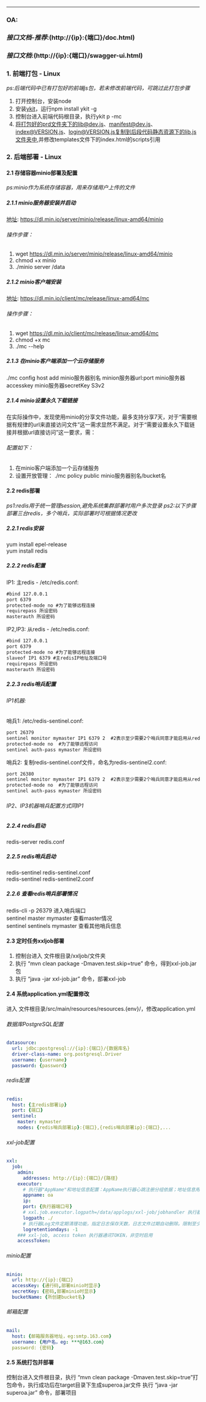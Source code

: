 --------------------------------------------------------------------------------
### **OA**:
### *接口文档-推荐*:(http://{ip}:{端口}/doc.html)
### *接口文档*:(http://{ip}:{端口}/swagger-ui.html)
### 1. 前端打包 - Linux
*ps:后端代码中已有打包好的前端js包，若未修改前端代码，可跳过此打包步骤*  

1. 打开控制台，安装node
2. 安装[ykit](https://ykit.ymfe.org/)，运行npm install ykit -g
3. 控制台进入前端代码根目录，执行ykit p -mc
4. 将打包好的prd文件夹下的lib@dev.js、manifest@dev.js、index@VERSION.js、login@VERSION.js复制到后段代码静态资源下的lib.js文件夹中,并修改templates文件下的index.html的scripts引用  

### 2. 后端部署 - Linux
#### 2.1 存储容器minio部署及配置
*ps:minio作为系统存储容器，用来存储用户上传的文件*
##### 2.1.1 minio服务器安装并启动
[地址](https://dl.min.io/server/minio/release/linux-amd64/minio): https://dl.min.io/server/minio/release/linux-amd64/minio  
###### 操作步骤：
1. wget https://dl.min.io/server/minio/release/linux-amd64/minio
2. chmod +x minio
3. ./minio server /data  

##### 2.1.2 minio客户端安装
[地址](https://dl.min.io/client/mc/release/linux-amd64/mc): https://dl.min.io/client/mc/release/linux-amd64/mc  
###### 操作步骤：
1. wget https://dl.min.io/client/mc/release/linux-amd64/mc
2. chmod +x mc
3. ./mc --help

##### 2.1.3 在minio客户端添加一个云存储服务
./mc config host add minio服务器别名 minion服务器url:port minio服务器accesskey minio服务器secretKey S3v2

##### 2.1.4 minio设置永久下载链接
在实际操作中，发现使用minio的分享文件功能，最多支持分享7天，对于“需要根据有规律的url来直接访问文件”这一需求显然不满足。对于“需要设置永久下载链接并根据url直接访问”这一要求，需：  
###### 配置如下：
1. 在minio客户端添加一个云存储服务
2. 设置开放管理： ./mc policy public minio服务器别名/bucket名

#### 2.2 redis部署
*ps1:redis用于统一管理session,避免系统集群部署时用户多次登录*
*ps2:以下步骤部署三台redis，多个哨兵，实际部署时可根据情况更改*
##### 2.2.1 redis安装
yum install epel-release  
yum install redis
##### 2.2.2 redis配置
IP1: 主redis - /etc/redis.conf:

```xml
#bind 127.0.0.1
port 6379
protected-mode no #为了能够远程连接
requirepass 所设密码
masterauth 所设密码
```

IP2,IP3: 从redis - /etc/redis.conf:

```xml
#bind 127.0.0.1
port 6379
protected-mode no #为了能够远程连接
slaveof IP1 6379 #主redisIP地址及端口号
requirepass 所设密码
masterauth 所设密码
```
##### 2.2.3 redis哨兵配置
###### IP1机器:
哨兵1: /etc/redis-sentinel.conf:

```xml
port 26379
sentinel monitor mymaster IP1 6379 2  #2表示至少需要2个哨兵同意才能启用从redis
protected-mode no  #为了能够远程访问
sentinel auth-pass mymaster 所设密码
```
哨兵2: 复制redis-sentinel.conf文件，命名为redis-sentinel2.conf:

```xml
port 26380
sentinel monitor mymaster IP1 6379 2  #2表示至少需要2个哨兵同意才能启用从redis
protected-mode no  #为了能够远程访问
sentinel auth-pass mymaster 所设密码
```
###### IP2、IP3机器哨兵配置方式同IP1
##### 2.2.4 redis启动
redis-server redis.conf
##### 2.2.5 redis哨兵启动
redis-sentinel redis-sentinel.conf  
redis-sentinel redis-sentinel2.conf
##### 2.2.6 查看redis哨兵部署情况
redis-cli -p 26379 进入哨兵端口  
sentinel master mymaster 查看master情况  
sentinel sentinels mymaster 查看其他哨兵信息

#### 2.3 定时任务xxljob部署
1. 控制台进入 文件根目录/xxljob/文件夹
2. 执行 “mvn clean package -Dmaven.test.skip=true” 命令，得到xxl-job.jar包
3. 执行 “java -jar xxl-job.jar” 命令，部署xxl-job

#### 2.4 系统application.yml配置修改
进入 文件根目录/src/main/resources/resources.{env}/，修改application.yml
###### 数据库PostgreSQL配置
```yml
datasource:
  url: jdbc:postgresql://{ip}:{端口}/{数据库名}
  driver-class-name: org.postgresql.Driver
  username: {username}
  password: {password}
```
###### redis配置
```yml
redis:
  host: {主redis部署ip}
  port: {端口}
  sentinel:
    master: mymaster
    nodes: {redis哨兵部署ip}:{端口},{redis哨兵部署ip}:{端口},...
```
###### xxl-job配置
```yml
xxl:
  job:
    admin:
      addresses: http://{ip}:{端口}/{路径}
    executor:
      # 执行器"AppName"和地址信息配置：AppName执行器心跳注册分组依据；地址信息用于"调度中心请求并触发任务"和"执行器注册"。执行器默认端口为9999，执行器IP默认为空表示自动获取IP，多网卡时可手动设置指定IP，该IP不会绑定Host仅作为通讯实用。单机部署多个执行器时，注意要配置不同执行器端口；
      appname: oa
      ip:
      port: {执行器端口号}
      # xxl.job.executor.logpath=/data/applogs/xxl-job/jobhandler 执行器运行日志文件存储的磁盘位置，需要对该路径拥有读写权限
      logpath: ./
      # 执行器Log文件定期清理功能，指定日志保存天数，日志文件过期自动删除。限制至少保持3天，否则功能不生效；
      logretentiondays: -1
    ### xxl-job, access token 执行器通讯TOKEN，非空时启用
    accessToken:
```
###### minio配置
```yml
minio:
  url: http://{ip}:{端口}
  accessKey: {通行码,部署minio时显示}
  secretKey: {密码,部署minio时显示}
  bucketName: {所创建bucket名}
```
###### 邮箱配置
```yml
mail:
  host: {邮箱服务器地址，eg:smtp.163.com}
  username: {用户名，eg: ***@163.com}
  password: {密码}
```
#### 2.5 系统打包并部署
控制台进入文件根目录，执行 “mvn clean package -Dmaven.test.skip=true”打包命令，执行成功后在target目录下生成superoa.jar文件
执行 “java -jar superoa.jar” 命令，部署项目